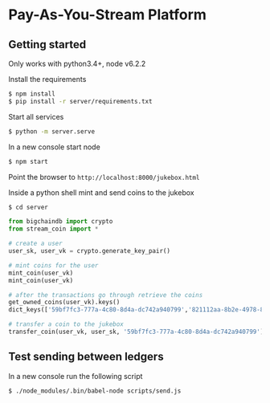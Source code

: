 # Pay-As-You-Stream Platform

## Getting started

Only works with python3.4+, node v6.2.2

Install the requirements
```bash
$ npm install
$ pip install -r server/requirements.txt
```

Start all services
```bash
$ python -m server.serve
```

In a new console start node
```bash
$ npm start
```

Point the browser to `http://localhost:8000/jukebox.html`

Inside a python shell mint and send coins to the jukebox
```bash
$ cd server
```
```python
from bigchaindb import crypto
from stream_coin import *

# create a user
user_sk, user_vk = crypto.generate_key_pair()

# mint coins for the user
mint_coin(user_vk)
mint_coin(user_vk)

# after the transactions go through retrieve the coins
get_owned_coins(user_vk).keys()
dict_keys(['59bf7fc3-777a-4c80-8d4a-dc742a940799','821112aa-8b2e-4978-83cf-b0a1c82aa6f4'])

# transfer a coin to the jukebox
transfer_coin(user_vk, user_sk, '59bf7fc3-777a-4c80-8d4a-dc742a940799')
```

## Test sending between ledgers
In a new console run the following script
```bash
$ ./node_modules/.bin/babel-node scripts/send.js 
```

